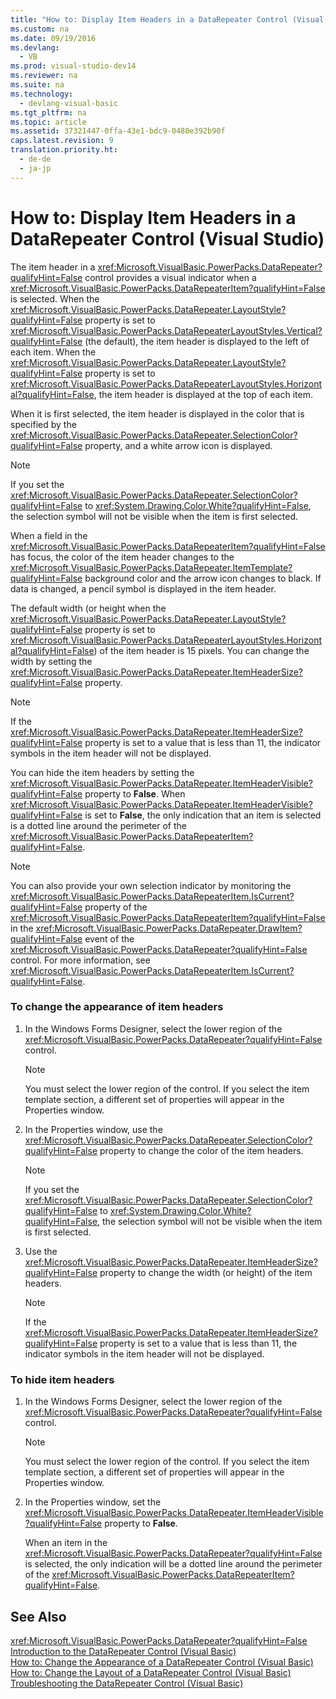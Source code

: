 ```yaml
---
title: "How to: Display Item Headers in a DataRepeater Control (Visual Studio)"
ms.custom: na
ms.date: 09/19/2016
ms.devlang: 
  - VB
ms.prod: visual-studio-dev14
ms.reviewer: na
ms.suite: na
ms.technology: 
  - devlang-visual-basic
ms.tgt_pltfrm: na
ms.topic: article
ms.assetid: 37321447-0ffa-43e1-bdc9-0480e392b90f
caps.latest.revision: 9
translation.priority.ht: 
  - de-de
  - ja-jp
---
```

# How to: Display Item Headers in a DataRepeater Control (Visual Studio)
The item header in a <xref:Microsoft.VisualBasic.PowerPacks.DataRepeater?qualifyHint=False> control provides a visual indicator when a <xref:Microsoft.VisualBasic.PowerPacks.DataRepeaterItem?qualifyHint=False> is selected. When the <xref:Microsoft.VisualBasic.PowerPacks.DataRepeater.LayoutStyle?qualifyHint=False> property is set to <xref:Microsoft.VisualBasic.PowerPacks.DataRepeaterLayoutStyles.Vertical?qualifyHint=False> (the default), the item header is displayed to the left of each item. When the <xref:Microsoft.VisualBasic.PowerPacks.DataRepeater.LayoutStyle?qualifyHint=False> property is set to <xref:Microsoft.VisualBasic.PowerPacks.DataRepeaterLayoutStyles.Horizontal?qualifyHint=False>, the item header is displayed at the top of each item.  
  
 When it is first selected, the item header is displayed in the color that is specified by the <xref:Microsoft.VisualBasic.PowerPacks.DataRepeater.SelectionColor?qualifyHint=False> property, and a white arrow icon is displayed.  
  
> [!NOTE]
>  If you set the <xref:Microsoft.VisualBasic.PowerPacks.DataRepeater.SelectionColor?qualifyHint=False> to <xref:System.Drawing.Color.White?qualifyHint=False>, the selection symbol will not be visible when the item is first selected.  
  
 When a field in the <xref:Microsoft.VisualBasic.PowerPacks.DataRepeaterItem?qualifyHint=False> has focus, the color of the item header changes to the <xref:Microsoft.VisualBasic.PowerPacks.DataRepeater.ItemTemplate?qualifyHint=False> background color and the arrow icon changes to black. If data is changed, a pencil symbol is displayed in the item header.  
  
 The default width (or height when the <xref:Microsoft.VisualBasic.PowerPacks.DataRepeater.LayoutStyle?qualifyHint=False> property is set to <xref:Microsoft.VisualBasic.PowerPacks.DataRepeaterLayoutStyles.Horizontal?qualifyHint=False>) of the item header is 15 pixels. You can change the width by setting the <xref:Microsoft.VisualBasic.PowerPacks.DataRepeater.ItemHeaderSize?qualifyHint=False> property.  
  
> [!NOTE]
>  If the <xref:Microsoft.VisualBasic.PowerPacks.DataRepeater.ItemHeaderSize?qualifyHint=False> property is set to a value that is less than 11, the indicator symbols in the item header will not be displayed.  
  
 You can hide the item headers by setting the <xref:Microsoft.VisualBasic.PowerPacks.DataRepeater.ItemHeaderVisible?qualifyHint=False> property to **False**. When <xref:Microsoft.VisualBasic.PowerPacks.DataRepeater.ItemHeaderVisible?qualifyHint=False> is set to **False**, the only indication that an item is selected is a dotted line around the perimeter of the <xref:Microsoft.VisualBasic.PowerPacks.DataRepeaterItem?qualifyHint=False>.  
  
> [!NOTE]
>  You can also provide your own selection indicator by monitoring the <xref:Microsoft.VisualBasic.PowerPacks.DataRepeaterItem.IsCurrent?qualifyHint=False> property of the <xref:Microsoft.VisualBasic.PowerPacks.DataRepeaterItem?qualifyHint=False> in the <xref:Microsoft.VisualBasic.PowerPacks.DataRepeater.DrawItem?qualifyHint=False> event of the <xref:Microsoft.VisualBasic.PowerPacks.DataRepeater?qualifyHint=False> control. For more information, see <xref:Microsoft.VisualBasic.PowerPacks.DataRepeaterItem.IsCurrent?qualifyHint=False>.  
  
### To change the appearance of item headers  
  
1.  In the Windows Forms Designer, select the lower region of the <xref:Microsoft.VisualBasic.PowerPacks.DataRepeater?qualifyHint=False> control.  
  
    > [!NOTE]
    >  You must select the lower region of the control. If you select the item template section, a different set of properties will appear in the Properties window.  
  
2.  In the Properties window, use the <xref:Microsoft.VisualBasic.PowerPacks.DataRepeater.SelectionColor?qualifyHint=False> property to change the color of the item headers.  
  
    > [!NOTE]
    >  If you set the <xref:Microsoft.VisualBasic.PowerPacks.DataRepeater.SelectionColor?qualifyHint=False> to <xref:System.Drawing.Color.White?qualifyHint=False>, the selection symbol will not be visible when the item is first selected.  
  
3.  Use the <xref:Microsoft.VisualBasic.PowerPacks.DataRepeater.ItemHeaderSize?qualifyHint=False> property to change the width (or height) of the item headers.  
  
    > [!NOTE]
    >  If the <xref:Microsoft.VisualBasic.PowerPacks.DataRepeater.ItemHeaderSize?qualifyHint=False> property is set to a value that is less than 11, the indicator symbols in the item header will not be displayed.  
  
### To hide item headers  
  
1.  In the Windows Forms Designer, select the lower region of the <xref:Microsoft.VisualBasic.PowerPacks.DataRepeater?qualifyHint=False> control.  
  
    > [!NOTE]
    >  You must select the lower region of the control. If you select the item template section, a different set of properties will appear in the Properties window.  
  
2.  In the Properties window, set the <xref:Microsoft.VisualBasic.PowerPacks.DataRepeater.ItemHeaderVisible?qualifyHint=False> property to **False**.  
  
     When an item in the <xref:Microsoft.VisualBasic.PowerPacks.DataRepeater?qualifyHint=False> is selected, the only indication will be a dotted line around the perimeter of the <xref:Microsoft.VisualBasic.PowerPacks.DataRepeaterItem?qualifyHint=False>.  
  
## See Also  
 <xref:Microsoft.VisualBasic.PowerPacks.DataRepeater?qualifyHint=False>   
 [Introduction to the DataRepeater Control (Visual Basic)](../Topic/Introduction%20to%20the%20DataRepeater%20Control%20\(Visual%20Studio\).md)   
 [How to: Change the Appearance of a DataRepeater Control (Visual Basic)](../vs140/How-to--Change-the-Appearance-of-a-DataRepeater-Control--Visual-Studio-.md)   
 [How to: Change the Layout of a DataRepeater Control (Visual Basic)](../vs140/How-to--Change-the-Layout-of-a-DataRepeater-Control--Visual-Studio-.md)   
 [Troubleshooting the DataRepeater Control (Visual Basic)](../vs140/Troubleshooting-the-DataRepeater-Control--Visual-Studio-.md)